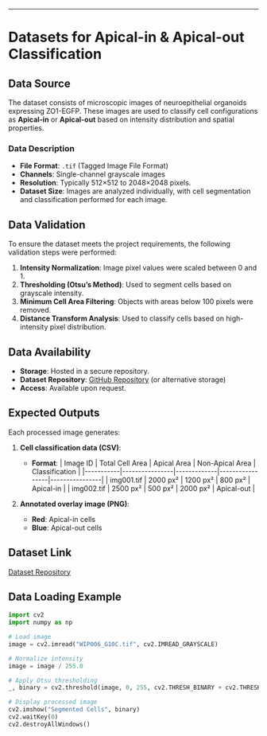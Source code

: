
---
# Datasets for Apical-in & Apical-out Classification

## Data Source
The dataset consists of microscopic images of neuroepithelial organoids expressing ZO1-EGFP. These images are used to classify cell configurations as **Apical-in** or **Apical-out** based on intensity distribution and spatial properties.

### Data Description
- **File Format**: `.tif` (Tagged Image File Format)
- **Channels**: Single-channel grayscale images
- **Resolution**: Typically 512×512 to 2048×2048 pixels.
- **Dataset Size**: Images are analyzed individually, with cell segmentation and classification performed for each image.

## Data Validation
To ensure the dataset meets the project requirements, the following validation steps were performed:
1. **Intensity Normalization**: Image pixel values were scaled between 0 and 1.
2. **Thresholding (Otsu’s Method)**: Used to segment cells based on grayscale intensity.
3. **Minimum Cell Area Filtering**: Objects with areas below 100 pixels were removed.
4. **Distance Transform Analysis**: Used to classify cells based on high-intensity pixel distribution.

## Data Availability
- **Storage**: Hosted in a secure repository.
- **Dataset Repository**: [GitHub Repository](https://github.com/your-repo/dataset) (or alternative storage)
- **Access**: Available upon request.

## Expected Outputs
Each processed image generates:
1. **Cell classification data (CSV)**:
   - **Format**:
     | Image ID  | Total Cell Area | Apical Area | Non-Apical Area | Classification |
     |-----------|----------------|-------------|-----------------|----------------|
     | img001.tif | 2000 px²       | 1200 px²    | 800 px²         | Apical-in      |
     | img002.tif | 2500 px²       | 500 px²     | 2000 px²        | Apical-out     |

2. **Annotated overlay image (PNG)**:
   - **Red**: Apical-in cells
   - **Blue**: Apical-out cells

## Dataset Link
[Dataset Repository](https://github.com/your-repo/dataset)

## Data Loading Example
```python
import cv2
import numpy as np

# Load image
image = cv2.imread("WIP006_G10C.tif", cv2.IMREAD_GRAYSCALE)

# Normalize intensity
image = image / 255.0

# Apply Otsu thresholding
_, binary = cv2.threshold(image, 0, 255, cv2.THRESH_BINARY + cv2.THRESH_OTSU)

# Display processed image
cv2.imshow("Segmented Cells", binary)
cv2.waitKey(0)
cv2.destroyAllWindows()
